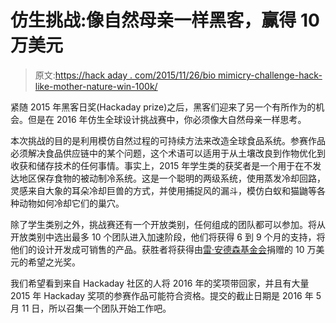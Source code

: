 # 仿生挑战:像自然母亲一样黑客，赢得 10 万美元

> 原文:[https://hack aday . com/2015/11/26/bio mimicry-challenge-hack-like-mother-nature-win-100k/](https://hackaday.com/2015/11/26/biomimicry-challenge-hack-like-mother-nature-win-100k/)

紧随 2015 年黑客日奖(Hackaday prize)之后，黑客们迎来了另一个有所作为的机会。但是在 2016 年仿生全球设计挑战赛中，你必须像大自然母亲一样思考。

本次挑战的目的是利用模仿自然过程的可持续方法来改造全球食品系统。参赛作品必须解决食品供应链中的某个问题，这个术语可以适用于从土壤改良到作物优化到收获和储存技术的任何事情。事实上，2015 年学生类的获奖者是一个用于在不发达地区保存食物的被动制冷系统。这是一个聪明的两级系统，使用蒸发冷却回路，灵感来自大象的耳朵冷却巨兽的方式，并使用捕捉风的漏斗，模仿白蚁和猫鼬等各种动物如何冷却它们的巢穴。

除了学生类别之外，挑战赛还有一个开放类别，任何组成的团队都可以参加。将从开放类别中选出最多 10 个团队进入加速阶段，他们将获得 6 到 9 个月的支持，将他们的设计开发成可销售的产品。获胜者将获得由[雷·安德森基金会](http://www.raycandersonfoundation.org/)捐赠的 10 万美元的希望之光奖。

我们希望看到来自 Hackaday 社区的人将 2016 年的奖项带回家，并且有大量 2015 年 Hackaday 奖项的参赛作品可能符合资格。提交的截止日期是 2016 年 5 月 11 日，所以召集一个团队开始工作吧。